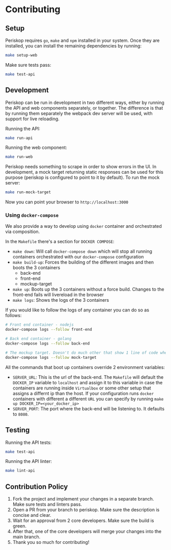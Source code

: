 # Contributing

## Setup

Periskop requires `go`, `make` and `npm` installed in your system. Once they are installed, you can install the remaining dependencies by running:

```bash
make setup-web
```

Make sure tests pass:

```bash
make test-api
```

## Development

Periskop can be run in development in two different ways, either by running the API and web components separately, or together. The difference is that
by running them separately the webpack dev server will be used, with support for live reloading.

Running the API:

```bash
make run-api
```

Running the web component:

```bash
make run-web
```

Periskop needs something to scrape in order to show errors in the UI. In development, a mock target returning
static responses can be used for this purpose (periskop is configured to point to it by default). To run the mock
server:

```bash
make run-mock-target
```

Now you can point your browser to `http://localhost:3000`

### Using `docker-compose`

We also provide a way to develop using `docker` container and orchestrated via composition.

In the `Makefile` there's a section for `DOCKER COMPOSE`:

- `make down`: Will call `docker-compose down` which will stop all running containers orchestrated with our `docker-compose` configuration
- `make build-up`: Forces the building of the different images and then boots the 3 containers
    + back-end
    + front-end
    + mockup-target
- `make up`: Boots up the 3 containers without a force build. Changes to the front-end fails will livereload in the browser
- `make logs`: Shows the logs of the 3 containers

If you would like to follow the logs of any container you can do so as follows:

```bash
# Front end container - nodejs
docker-compose logs --follow front-end

# Back end container - golang
docker-compose logs --follow back-end

# The mockup target. Doesn't do much other that show 1 line of code where it is serving the errors - golang
docker-compose logs --follow mock-target
```

All the commands that boot up containers override 2 environment variables:

- `SERVER_URL`: This is the url of the back-end. The `Makefile` will default the `DOCKER_IP` variable to `localhost` and assign it to this variable in case the containers are running inside `Virtualbox` or some other setup that assigns a differnt ip than the host. If your configuration runs `docker` containers with different a different `URL` you can specify by running `make up DOCKER_IP=<your_docker_ip>`
- `SERVER_PORT`: The port where the back-end will be listening to. It defaults to `8080`.

## Testing

Running the API tests:

```bash
make test-api
```

Running the API linter:

```bash
make lint-api
```

## Contribution Policy

1. Fork the project and implement your changes in a separate branch. Make sure tests and linters pass.
1. Open a PR from your branch to periskop. Make sure the description is concise and clear.
1. Wait for an approval from 2 core developers. Make sure the build is green.
1. After that, one of the core developers will merge your changes into the main branch.
1. Thank you so much for contributing!
